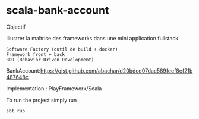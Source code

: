 # scala-bank-account

Objectif


Illustrer la maîtrise des frameworks dans une mini application fullstack

    Software Factory (outil de build + docker)
    Framework front + back
    BDD (Behavior Driven Development)
    
BankAccount:https://gist.github.com/abachar/d20bdcd07dac589feef8ef21b487648c

Implementation : PlayFramework/Scala

To run the project simply run 

    sbt rub

